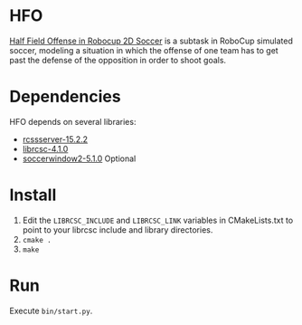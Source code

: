 HFO
===============

[Half Field Offense in Robocup 2D Soccer](http://www.cs.utexas.edu/~AustinVilla/sim/halffieldoffense/) is a subtask in RoboCup simulated soccer, modeling a situation in which the offense of one team has to get past the defense of the opposition in order to shoot goals. 

# Dependencies
HFO depends on several libraries:
 - [rcssserver-15.2.2](http://sourceforge.net/projects/sserver/files/rcssserver/15.2.2/)
 - [librcsc-4.1.0](http://en.sourceforge.jp/projects/rctools/downloads/51941/librcsc-4.1.0.tar.gz/)
 - [soccerwindow2-5.1.0](http://en.sourceforge.jp/projects/rctools/downloads/51942/soccerwindow2-5.1.0.tar.gz/) Optional

# Install
1) Edit the `LIBRCSC_INCLUDE` and `LIBRCSC_LINK` variables in CMakeLists.txt to point to your librcsc include and library directories. 
2) `cmake .`
3) `make`

# Run
Execute `bin/start.py`. 
